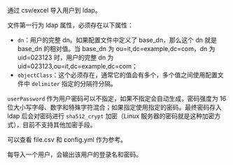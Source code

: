 通过 csv/excel 导入用户到 ldap。

文件第一行为 ldap 属性，必须存在以下属性：

- `dn`：用户的完整 dn。如果配置文件中定义了 base_dn，那么这个 dn 就是 base_dn 的相对值。当 base_dn 为 ou=it,dc=example,dc=com，dn 为 uid=023123 时，用户的完整 dn 为 uid=023123,ou=it,dc=example,dc=com；
- `objectClass`：这个必须存在，通常它的值会有多个，多个值之间使用配置文件中 `delimiter` 指定的分隔符分隔。

`userPassword` 作为用户密码可以不指定，如果不指定会自动生成，密码强度为 16 位大小写字母、数字和特殊字符混合；如果指定使用指定的密码。最终密码存入 ldap 后会对密码进行 `sha512_crypt` 加密（Linux 服务器的密码就是这种加密方式），目前不支持其他加密手段。

可以查看 file.csv 和 config.yml 作为参考。

每导入一个用户，会输出该用户的登录名和密码。